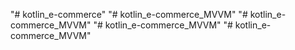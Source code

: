 "# kotlin_e-commerce" 
"# kotlin_e-commerce_MVVM" 
"# kotlin_e-commerce_MVVM" 
"# kotlin_e-commerce_MVVM" 
"# kotlin_e-commerce_MVVM" 
